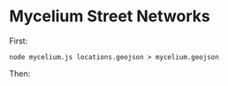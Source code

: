# Mycelium Street Networks

First:

    node mycelium.js locations.geojson > mycelium.geojson

Then:    
